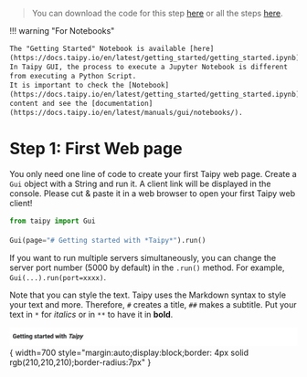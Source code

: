 > You can download the code for this step [here](../src/step_01.py) or all the steps [here](https://github.com/Avaiga/taipy-getting-started/tree/develop/src).

!!! warning "For Notebooks"

    The "Getting Started" Notebook is available [here](https://docs.taipy.io/en/latest/getting_started/getting_started.ipynb). In Taipy GUI, the process to execute a Jupyter Notebook is different from executing a Python Script.
    It is important to check the [Notebook](https://docs.taipy.io/en/latest/getting_started/getting_started.ipynb) content and see the [documentation](https://docs.taipy.io/en/latest/manuals/gui/notebooks/).

# Step 1: First Web page

You only need one line of code to create your first Taipy web page. Create a `Gui` object with a String and run it. 
A client link will be displayed in the console. Please cut & paste it in a web browser to open your first Taipy web client!


```python
from taipy import Gui

Gui(page="# Getting started with *Taipy*").run()
```

If you want to run multiple servers simultaneously, you can change the server port number (5000 by default) in the `.run()` method. For example, `Gui(...).run(port=xxxx)`.


Note that you can style the text. Taipy uses the Markdown syntax to style your text and more. Therefore, `#` creates 
a title, `##` makes a subtitle. Put your text in `*` for *italics* or in `**` to have it in **bold**.


![First Web Page](result.png){ width=700 style="margin:auto;display:block;border: 4px solid rgb(210,210,210);border-radius:7px" }
